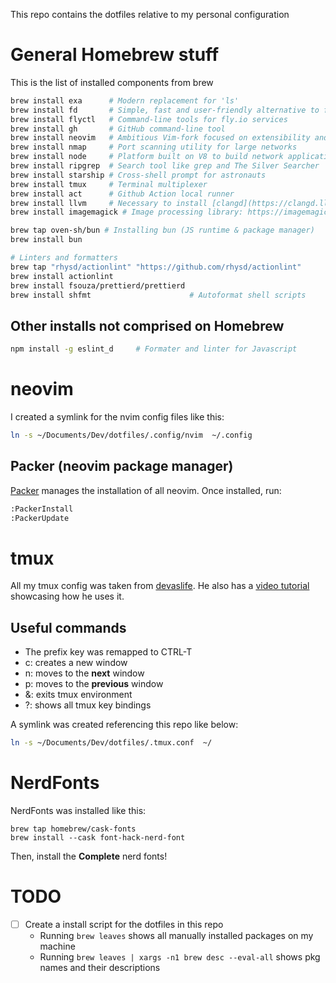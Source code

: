This repo contains the dotfiles relative to my personal configuration
# General Homebrew stuff
This is the list of installed components from brew
```sh
brew install exa      # Modern replacement for 'ls'
brew install fd       # Simple, fast and user-friendly alternative to find
brew install flyctl   # Command-line tools for fly.io services
brew install gh       # GitHub command-line tool
brew install neovim   # Ambitious Vim-fork focused on extensibility and agility
brew install nmap     # Port scanning utility for large networks
brew install node     # Platform built on V8 to build network applications
brew install ripgrep  # Search tool like grep and The Silver Searcher
brew install starship # Cross-shell prompt for astronauts
brew install tmux     # Terminal multiplexer
brew install act      # Github Action local runner
brew install llvm     # Necessary to install [clangd](https://clangd.llvm.org/installation.html)
brew install imagemagick # Image processing library: https://imagemagick.org/script/index.php

brew tap oven-sh/bun # Installing bun (JS runtime & package manager)
brew install bun

# Linters and formatters
brew tap "rhysd/actionlint" "https://github.com/rhysd/actionlint"
brew install actionlint
brew install fsouza/prettierd/prettierd
brew install shfmt                      # Autoformat shell scripts

```

## Other installs not comprised on Homebrew

```sh
npm install -g eslint_d     # Formater and linter for Javascript
```

# neovim
I created a symlink for the nvim config files like this:

```bash
ln -s ~/Documents/Dev/dotfiles/.config/nvim  ~/.config
```

## Packer (neovim package manager)
[Packer](https://github.com/wbthomason/packer.nvim#quickstart) manages the installation of all neovim. Once installed, run:
```sh
:PackerInstall
:PackerUpdate
```


# tmux
All my tmux config was taken from [devaslife](https://github.com/craftzdog/dotfiles-public/blob/master/.tmux.conf). He also has a [video tutorial](https://www.youtube.com/watch?v=sSOfr2MtRU8) showcasing how he uses it.

## Useful commands

 - The prefix key was remapped to CTRL-T
 - <prefix> c: creates a new window
 - <prefix> n: moves to the **next** window
 - <prefix> p: moves to the **previous** window
 - <prefix> &: exits tmux environment
 - <prefix> ?: shows all tmux key bindings

A symlink was created referencing this repo like below:
```bash
ln -s ~/Documents/Dev/dotfiles/.tmux.conf  ~/
```
# NerdFonts
NerdFonts was installed like this:
```shell
brew tap homebrew/cask-fonts
brew install --cask font-hack-nerd-font
```
Then, install the **Complete** nerd fonts!

# TODO
- [ ] Create a install script for the dotfiles in this repo
  - Running `brew leaves` shows all manually installed packages on my machine
  - Running `brew leaves | xargs -n1 brew desc --eval-all` shows pkg names and their descriptions

